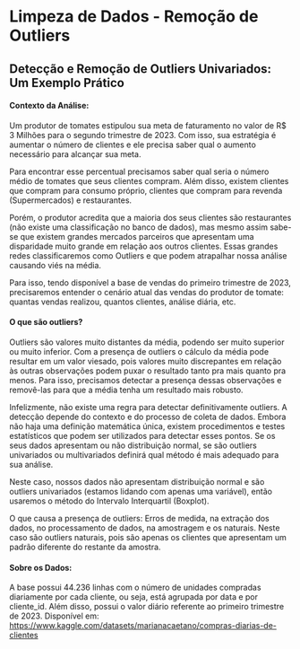 # Limpeza de Dados - Remoção de Outliers
## Detecção e Remoção de Outliers Univariados: Um Exemplo Prático
#### Contexto da Análise:
Um produtor de tomates estipulou sua meta de faturamento no valor de R$ 3 Milhões para o segundo trimestre de 2023. Com isso, sua estratégia é aumentar o número de clientes e ele precisa saber qual o aumento necessário para alcançar sua meta.

Para encontrar esse percentual precisamos saber qual seria o número médio de tomates que seus clientes compram. Além disso, existem clientes que compram para consumo próprio, clientes que compram para revenda (Supermercados) e restaurantes.

Porém, o produtor acredita que a maioria dos seus clientes são restaurantes (não existe uma classificação no banco de dados), mas mesmo assim sabe-se que existem grandes mercados parceiros que apresentam uma disparidade muito grande em relação aos outros clientes. Essas grandes redes classificaremos como Outliers e que podem atrapalhar nossa análise causando viés na média.

Para isso, tendo disponível a base de vendas do primeiro trimestre de 2023, precisaremos entender o cenário atual das vendas do produtor de tomate: quantas vendas realizou, quantos clientes, análise diária, etc.

#### O que são outliers?
Outliers são valores muito distantes da média, podendo ser muito superior ou muito inferior. Com a presença de outliers o cálculo da média pode resultar em um valor viesado, pois valores muito discrepantes em relação às outras observações podem puxar o resultado tanto pra mais quanto pra menos. Para isso, precisamos detectar a presença dessas observações e removê-las para que a média tenha um resultado mais robusto.

Infelizmente, não existe uma regra para detectar definitivamente outliers. A detecção depende do contexto e do processo de coleta de dados. Embora não haja uma definição matemática única, existem procedimentos e testes estatísticos que podem ser utilizados para detectar esses pontos. Se os seus dados apresentam ou não distribuição normal, se são outliers univariados ou multivariados definirá qual método é mais adequado para sua análise.

Neste caso, nossos dados não apresentam distribuição normal e são outliers univariados (estamos lidando com apenas uma variável), então usaremos o método do Intervalo Interquartil (Boxplot).

O que causa a presença de outliers: Erros de medida, na extração dos dados, no processamento de dados, na amostragem e os naturais. Neste caso são outliers naturais, pois são apenas os clientes que apresentam um padrão diferente do restante da amostra.

#### Sobre os Dados:
A base possui 44.236 linhas com o número de unidades compradas diariamente por cada cliente, ou seja, está agrupada por data e por cliente_id. Além disso, possui o valor diário referente ao primeiro trimestre de 2023. Disponível em: https://www.kaggle.com/datasets/marianacaetano/compras-diarias-de-clientes

